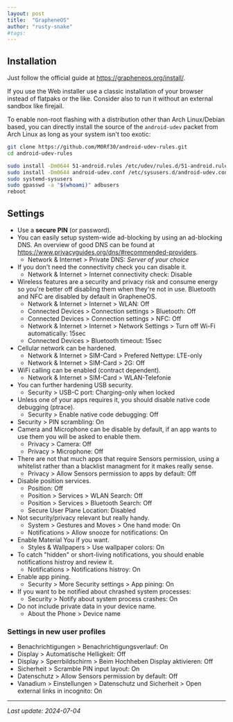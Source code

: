 ```yaml
---
layout: post
title:  "GrapheneOS"
author: "rusty-snake"
#tags:
---
```


## Installation

Just follow the official guide at <https://grapheneos.org/install/>.

If you use the Web installer use a classic installation of your browser instead
of flatpaks or the like.  Consider also to run it without an external sandbox
like firejail.

To enable non-root flashing with a distribution other than Arch Linux/Debian
based, you can directly install the source of the `android-udev` packet from
Arch Linux as long as your system isn't too exotic:

~~~ bash
git clone https://github.com/M0Rf30/android-udev-rules.git
cd android-udev-rules

sudo install -Dm0644 51-android.rules /etc/udev/rules.d/51-android.rules
sudo install -Dm0644 android-udev.conf /etc/sysusers.d/android-udev.conf
sudo systemd-sysusers
sudo gpasswd -a "$(whoami)" adbusers
reboot
~~~

## Settings

- Use a **secure PIN** (or password).
- You can easily setup system-wide ad-blocking by using an ad-blocking DNS.
  An overview of good DNS can be found at <https://www.privacyguides.org/dns/#recommended-providers>.
  - Network & Internet > Private DNS: _Server of your choice_
- If you don't need the connectivity check you can disable it.
  - Network & Internet > Internet connectivity check: Disable
- Wireless features are a security and privacy risk and consume energy so you're
  better off disabling them when they're not in use.
  Bluetooth and NFC are disabled by default in GrapheneOS.
  - Network & Internet > Internet > WLAN: Off
  - Connected Devices > Connection settings > Bluetooth: Off
  - Connected Devices > Connection settings > NFC: Off
  - Network & Internet > Internet > Network Settings > Turn off Wi-Fi automatically: 15sec
  - Connected Devices > Bluetooth timeout: 15sec
- Cellular network can be hardened.
  - Network & Internet > SIM-Card > Prefered Nettype: LTE-only
  - Network & Internet > SIM-Card > 2G: Off
- WiFi calling can be enabled (contract dependent).
  - Network & Internet > SIM-Card > WLAN-Telefonie
- You can further hardening USB security.
  - Security > USB-C port: Charging-only when locked
- Unless one of your apps requires it, you should disable native code debugging
  (ptrace).
  - Security > Enable native code debugging: Off
- Security > PIN scrambling: On
- Camera and Microphone can be disable by default, if an app wants to use them
  you will be asked to enable them.
  - Privacy > Camera: Off
  - Privacy > Microphone: Off
- There are not that much apps that require Sensors permission, using a whitelist
  rather than a blacklist managment for it makes really sense.
  - Privacy > Allow Sensors permission to apps by default: Off
- Disable position services.
  - Position: Off
  - Position > Services > WLAN Search: Off
  - Position > Services > Bluetooth Search: Off
  - Secure User Plane Location: Disabled
- Not security/privacy relevant but really handy.
  - System > Gestures and Moves > One hand mode: On
  - Notifications > Allow snooze for notifications: On
- Enable Material You if you want.
  - Styles & Wallpapers > Use wallpaper colors: On
- To catch "hidden" or short-living notifications, you should enable notifications
  histroy and review it.
  - Notifications > Notifications histroy: On
- Enable app pining.
  - Security > More Security settings > App pining: On
- If you want to be notified about chrashed system processes:
  - Security > Notify about system process crashes: On
- Do not include private data in your device name.
  - About the Phone > Device name

### Settings in new user profiles

- Benachrichtigungen > Benachrichtigungsverlauf: On
- Display > Automatische Helligkeit: Off
- Display > Sperrbildschirm > Beim Hochheben Display aktivieren: Off
- Sicherheit > Scramble PIN input layout: On
- Datenschutz > Allow Sensors permission by default: Off
- Vanadium > Einstellungen > Datenschutz und Sicherheit > Open external links in incognito: On

---

_Last update: 2024-07-04_
